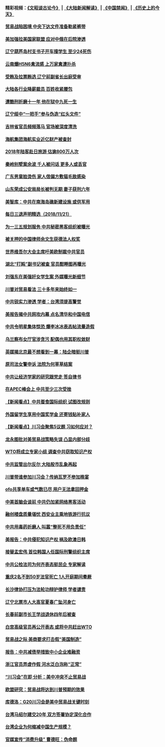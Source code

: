 #### 精彩视频：[《文昭谈古论今》](https://github.com/gfw-breaker/wenzhao/blob/master/README.md?t=11221532) | [《大陆新闻解读》](https://github.com/gfw-breaker/ntdtv-comedy/blob/master/README.md?t=11221532) | [《中国禁闻》](https://github.com/gfw-breaker/ntdtv-news/blob/master/README.md?t=11221532) | [《历史上的今天》](https://github.com/gfw-breaker/today-in-history/blob/master/README.md?t=11221532) 

#### [贸易战陷困境 中央下达文件准备勒紧裤带](../pages/nsc413/n10868588.md?t=11221532) 

#### [美加强拉美国家联盟 应对中俄在后院渗透](../pages/nsc413/n10866498.md?t=11221532) 


#### [辽宁葫芦岛村支书子开车撞学生 至少24死伤](../pages/nsc413/n10867736.md?t=11221532) 

#### [云南爆H5N6禽流感 上万家禽遭扑杀](../pages/nsc413/n10867856.md?t=11221532) 

#### [受贿及拉票贿选 辽宁前副省长出庭受审](../pages/nsc413/n10868243.md?t=11221532) 

#### [大陆各行业降薪裁员 百姓收紧腰包](../pages/nsc413/n10867737.md?t=11221532) 

#### [遭酷刑折磨十一年 他在狱中九死一生](../pages/nsc413/n10864198.md?t=11221532) 

#### [辽宁绥中“一把手”参与伪造“红头文件”](../pages/nsc413/n10868218.md?t=11221532) 

#### [吉林省官员频频落马 官场被深度清洗](../pages/nsc413/n10867586.md?t=11221532) 

#### [海航集团海航实业近亿财产被查封](../pages/nsc413/n10867854.md?t=11221532) 

#### [2018年陆客赴日旅游 估逾800万人次](../pages/nsc413/n10867534.md?t=11221532) 

#### [秦岭别墅案余波 千人被问话 更多人或丢官](../pages/nsc413/n10867345.md?t=11221532) 

#### [广东男童脸烫伤 家人信偏方敷猫毛致感染](../pages/nsc413/n10867747.md?t=11221532) 

#### [山东荣成公安局局长被判无期 妻子获刑六年](../pages/nsc413/n10867277.md?t=11221532) 

#### [美智库：中共在南海岛礁新建设施 或供军用](../pages/nsc413/n10867614.md?t=11221532) 

#### [每日三退声明精选（2018/11/21）](../pages/nsc413/n10867430.md?t=11221532) 

#### [为一三五规划服务 中共秘密黑客组织被曝光](../pages/nsc413/n10866916.md?t=11221532) 

#### [被关押的中国律师余文生获德法人权奖](../pages/nsc413/n10867295.md?t=11221532) 

#### [世界维吾尔大会主席吁美欧制裁中共官员](../pages/nsc413/n10866952.md?t=11221532) 

#### [湖北“打盹”副书记被查 官员酣睡图再曝光](../pages/nsc413/n10867104.md?t=11221532) 

#### [刘强东在美强奸女学生案 外媒曝光新细节](../pages/nsc413/n10867020.md?t=11221532) 

#### [川普对贸易看法 三十多年来始终如一](../pages/nsc413/n10867008.md?t=11221532) 

#### [中共锐实力渗透 学者：台湾须提高警觉](../pages/nsc413/n10865817.md?t=11221532) 

#### [美报告揭中共网攻内幕 点名清华和中国电信](../pages/nsc413/n10866804.md?t=11221532) 

#### [中共令明星集体惊恐 爆李冰冰表态帖流量造假](../pages/nsc413/n10866802.md?t=11221532) 

#### [乌兰察布女厅官涉贪污 配偶也用其职权敛财](../pages/nsc413/n10866876.md?t=11221532) 

#### [英媒揭北京最不想看到一幕：陆企暗挺川普](../pages/nsc413/n10866311.md?t=11221532) 

#### [原司法女警申诉 法院为何草草结案](../pages/nsc413/n10866475.md?t=11221532) 

#### [中共让经济学家的研究跟党走 签自律书](../pages/nsc413/n10866541.md?t=11221532) 

#### [在APEC峰会上 中共至少三次受挫](../pages/nsc413/n10866503.md?t=11221532) 

#### [【新闻看点】中共蚕食国际组织 试图改规则](../pages/nsc413/n10866682.md?t=11221532) 

#### [外国留学生享用中国奖学金 还寄钱贴补家人](../pages/nsc413/n10866504.md?t=11221532) 

#### [【新闻看点】川习会聚焦5议题 习如何应对？](../pages/nsc413/n10866506.md?t=11221532) 

#### [龙永图批对美贸易战策略失误 凸显内部分歧](../pages/nsc413/n10866579.md?t=11221532) 

#### [WTO将成立专家小组 调查中共窃取知识产权](../pages/nsc413/n10866620.md?t=11221532) 

#### [中共监管出尔反尔 大陆股市乱象再起](../pages/nsc413/n10863187.md?t=11221532) 

#### [川普带谁参加川习会？传纳瓦罗不参加晚宴](../pages/nsc413/n10866514.md?t=11221532) 

#### [ofo共享单车或气数已尽 用户无法拿回押金](../pages/nsc413/n10866508.md?t=11221532) 

#### [中美首脑会谈前 中共仍加紧网络黑客活动](../pages/nsc413/n10866463.md?t=11221532) 

#### [融创楼盘质量堪忧 西安业主乘地铁游行抗议](../pages/nsc413/n10866344.md?t=11221532) 

#### [中共用毒药折磨人 叫嚣“整死不用负责任”](../pages/nsc413/n10845211.md?t=11221532) 

#### [美报告：中共侵犯知识产权 祸及欧澳日韩](../pages/nsc413/n10865535.md?t=11221532) 

#### [接替孟宏伟 首位韩国人任国际刑警组织主席](../pages/nsc413/n10866084.md?t=11221532) 

#### [中共公检法司为何齐表态挺民企 专家解读](../pages/nsc413/n10866113.md?t=11221532) 


#### [重庆2名不到50岁法官死亡 1人开庭期间晕厥](../pages/nsc413/n10865790.md?t=11221532) 

#### [长沙律协打压为法轮功辩护律师 学者谴责](../pages/nsc413/n10865844.md?t=11221532) 

#### [辽宁北票市人大高官夏春广坠河身亡](../pages/nsc413/n10865989.md?t=11221532) 

#### [长春前副市长王学战退休四年后被查](../pages/nsc413/n10865938.md?t=11221532) 

#### [白宫高级官员再公开表态 或将中共赶出WTO](../pages/nsc413/n10865909.md?t=11221532) 

#### [贸易战之际 美商要求打击假“美国制造”](../pages/nsc413/n10865759.md?t=11221532) 

#### [报告：中共减债举措致中小企业难融资](../pages/nsc413/n10865708.md?t=11221532) 

#### [浙江官员弄虚作假 河水泛白泡称“正常”](../pages/nsc413/n10865326.md?t=11221532) 

#### [“川习会”在即 分析：美中冲突不止贸易战](../pages/nsc413/n10865311.md?t=11221532) 

#### [欧盟研究：贸易战将达到川普预期的效果](../pages/nsc413/n10865611.md?t=11221532) 

#### [库德洛：G20川习会是美中贸易战关键时刻](../pages/nsc413/n10864773.md?t=11221532) 

#### [台湾马绍尔建交20年 双方签署协定深化合作](../pages/nsc413/n10865397.md?t=11221532) 

#### [台湾企业为何缩减中国生产规模？](../pages/nsc413/n10865492.md?t=11221532) 

#### [官媒宣传“消费升级” 曹德旺：伪命题](../pages/nsc413/n10865371.md?t=11221532) 

